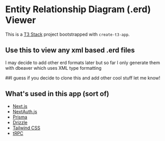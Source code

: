 # Entity Relationship Diagram (.erd) Viewer

This is a [T3 Stack](https://create.t3.gg/) project bootstrapped with `create-t3-app`.

## Use this to view any xml based .erd files 
I may decide to add other erd formats later but so far I only generate them with dbeaver which uses XML type formatting

##I guess if you decide to clone this and add other cool stuff let me know! 

## What's used in this app (sort of)
- [Next.js](https://nextjs.org)
- [NextAuth.js](https://next-auth.js.org)
- [Prisma](https://prisma.io)
- [Drizzle](https://orm.drizzle.team)
- [Tailwind CSS](https://tailwindcss.com)
- [tRPC](https://trpc.io)



